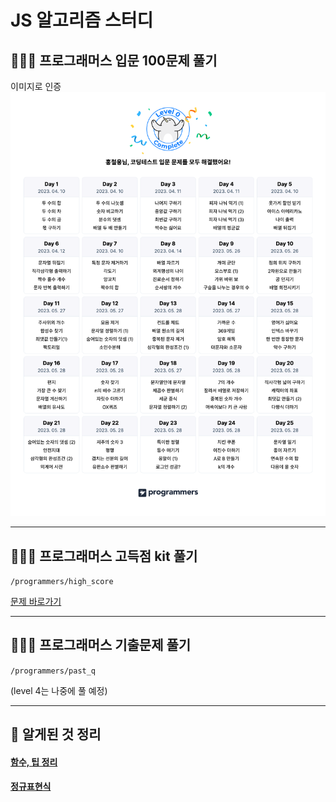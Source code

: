 # JS 알고리즘 스터디

## 🧑🏻‍💻 프로그래머스 입문 100문제 풀기
이미지로 인증
<img src="./image/코딩테스트%20입문%20캘린더%20.png" />

***

## 🧑🏻‍💻 프로그래머스 고득점 kit 풀기
`/programmers/high_score`

[문제 바로가기](https://school.programmers.co.kr/learn/challenges?tab=algorithm_practice_kit)

***

## 🧑🏻‍💻 프로그래머스 기출문제 풀기
`/programmers/past_q`

(level 4는 나중에 풀 예정)

***
 
## 📝 알게된 것 정리
#### [함수, 팁 정리](https://velog.io/@cu1210/JS%EB%A1%9C-%EC%BD%94%EB%94%A9%ED%85%8C%EC%8A%A4%ED%8A%B8-%EC%B2%98%EC%9D%8C-%EC%A4%80%EB%B9%84%ED%95%98%EB%A9%B4%EC%84%9C-%EC%95%8C%EA%B2%8C%EB%90%9C-%ED%95%A8%EC%88%98-%ED%8C%81)
#### [정규표현식](https://velog.io/@cu1210/%EC%A0%95%EA%B7%9C%ED%91%9C%ED%98%84%EC%8B%9D)